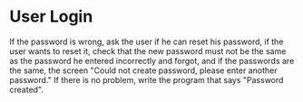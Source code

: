 # User Login
If the password is wrong, ask the user if he can reset his password, if the user wants to reset it, check that the new password must not be the same as the password he entered incorrectly and forgot, and if the passwords are the same, the screen "Could not create password, please enter another password." If there is no problem, write the program that says "Password created".